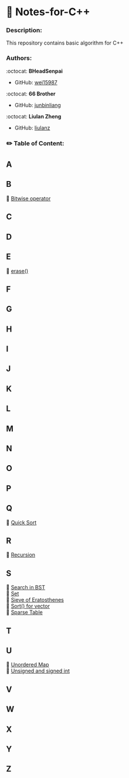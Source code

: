 # :bookmark_tabs: Notes-for-C++

### Description:
This repository contains basic algorithm for C++

### Authors:

:octocat: **BHeadSenpai**
- GitHub: [wei15987](https://github.com/wei15987)

:octocat: **66 Brother**
- GitHub: [junbinliang](https://github.com/junbinliang)

:octocat: **Liulan Zheng**
- GitHub: [liulanz](https://github.com/liulanz)

### :pencil2: Table of Content:
## A
## B
:small_blue_diamond: [Bitwise operator](./bitwise.md) <br />
## C
## D
## E
:small_blue_diamond: [erase()](./erase.md) <br />
## F
## G
## H
## I
## J
## K
## L
## M
## N
## O
## P
## Q
:small_blue_diamond: [Quick Sort](./quick-sort.md) <br />
## R
:small_blue_diamond: [Recursion](./recursion.md) <br />
## S
:small_blue_diamond: [Search in BST](./BST.md) <br />
:small_blue_diamond: [Set](./set.md) <br />
:small_blue_diamond: [Sieve of Eratosthenes](./sieve-of-eratosthenes.md) <br />
:small_blue_diamond: [Sort() for vector](./sort.md) <br />
:small_blue_diamond: [Sparse Table](./sparseTable.md) <br />
## T
## U
:small_blue_diamond: [Unordered Map](./unordered-map.md) <br />
:small_blue_diamond: [Unsigned and signed int](./unsigned-signed.md) <br />
## V
## W
## X
## Y
## Z




















